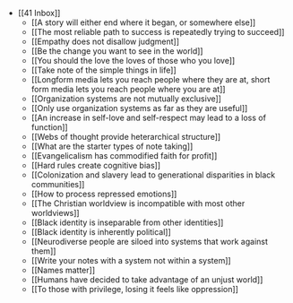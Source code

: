 - [[41 Inbox]]
	- [[A story will either end where it began, or somewhere else]]
	- [[The most reliable path to success is repeatedly trying to succeed]]
	- [[Empathy does not disallow judgment]]
	- [[Be the change you want to see in the world]]
	- [[You should the love the loves of those who you love]]
	- [[Take note of the simple things in life]]
	- [[Longform media lets you reach people where they are at, short form media lets you reach people where you are at]]
	- [[Organization systems are not mutually exclusive]]
	- [[Only use organization systems as far as they are useful]]
	- [[An increase in self-love and self-respect may lead to a loss of function]]
	- [[Webs of thought provide heterarchical structure]]
	- [[What are the starter types of note taking]]
	- [[Evangelicalism has commodified faith for profit]]
	- [[Hard rules create cognitive bias]]
	- [[Colonization and slavery lead to generational disparities in black communities]]
	- [[How to process repressed emotions]]
	- [[The Christian worldview is incompatible with most other worldviews]]
	- [[Black identity is inseparable from other identities]]
	- [[Black identity is inherently political]]
	- [[Neurodiverse people are siloed into systems that work against them]]
	- [[Write your notes with a system not within a system]]
	- [[Names matter]]
	- [[Humans have decided to take advantage of an unjust world]]
	- [[To those with privilege, losing it feels like oppression]]